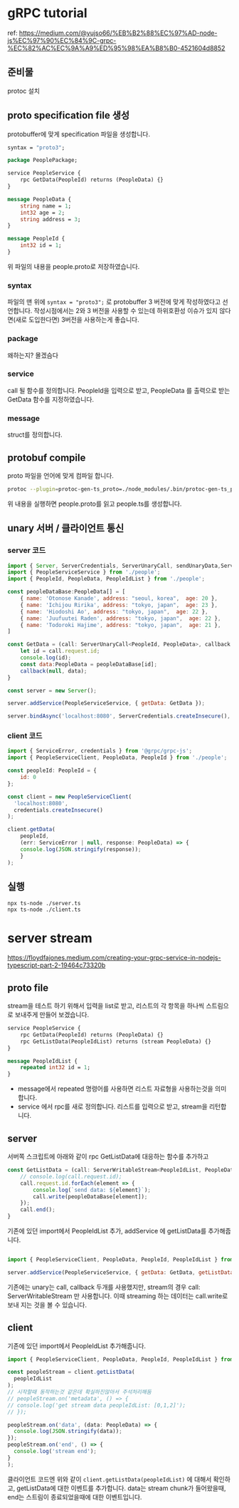 # gRPC tutorial
ref: https://medium.com/@yujso66/%EB%B2%88%EC%97%AD-node-js%EC%97%90%EC%84%9C-grpc-%EC%82%AC%EC%9A%A9%ED%95%98%EA%B8%B0-4521604d8852

## 준비물
protoc 설치
## proto specification file 생성
protobuffer에 맞게 specification 파일을 생성합니다.
```proto
syntax = "proto3";

package PeoplePackage;

service PeopleService {
    rpc GetData(PeopleId) returns (PeopleData) {}
}

message PeopleData {
    string name = 1;
    int32 age = 2;
    string address = 3;
}

message PeopleId {
    int32 id = 1;
}
``` 
위 파일의 내용을 people.proto로 저장하였습니다.
### syntax
파일의 맨 위에 `syntax = "proto3";` 로 protobuffer 3 버전에 맞게 작성하였다고 선언합니다. 작성시점에서는 2와 3 버전을 사용할 수 있는데 하위호환성 이슈가 있지 않다면(새로 도입한다면) 3버전을 사용하는게 좋습니다.
### package
왜하는지? 몰겠슴다
### service
call 될 함수를 정의합니다.
PeopleId을 입력으로 받고, PeopleData 를 출력으로 받는 GetData 함수를 지정하였습니다.
### message
struct를 정의합니다.

## protobuf compile
proto 파일을 언어에 맞게 컴파일 합니다.
```bash
protoc --plugin=protoc-gen-ts_proto=./node_modules/.bin/protoc-gen-ts_proto --ts_proto_out=. ./people.proto --ts_proto_opt=outputServices=grpc-js,env=node,esModuleInterop=true
```
위 내용을 실행하면 people.proto를 읽고 people.ts를 생성합니다.
## unary 서버 / 클라이언트 통신
### server 코드
```js
import { Server, ServerCredentials, ServerUnaryCall, sendUnaryData,ServerWritableStream  } from '@grpc/grpc-js';
import { PeopleServiceService } from './people';
import { PeopleId, PeopleData, PeopleIdList } from './people';

const peopleDataBase:PeopleData[] = [
    { name: 'Otonose Kanade', address: "seoul, korea",  age: 20 },
    { name: 'Ichijou Ririka', address: "tokyo, japan",  age: 23 },
    { name: 'Hiodoshi Ao', address: "tokyo, japan",  age: 22 },
    { name: 'Juufuutei Raden', address: "tokyo, japan",  age: 22 },
    { name: 'Todoroki Hajime', address: "tokyo, japan",  age: 21 },
]

const GetData = (call: ServerUnaryCall<PeopleId, PeopleData>, callback: sendUnaryData<PeopleData>) => {
    let id = call.request.id;
    console.log(id);
    const data:PeopleData = peopleDataBase[id];
    callback(null, data);
}

const server = new Server();

server.addService(PeopleServiceService, { getData: GetData }); 

server.bindAsync('localhost:8080', ServerCredentials.createInsecure(), () => {console.log("server start");});
```

### client 코드
```js
import { ServiceError, credentials } from '@grpc/grpc-js';
import { PeopleServiceClient, PeopleData, PeopleId } from './people';

const peopleId: PeopleId = {
    id: 0
};

const client = new PeopleServiceClient(
  'localhost:8080',
  credentials.createInsecure()
);

client.getData(
    peopleId,
    (err: ServiceError | null, response: PeopleData) => {
    console.log(JSON.stringify(response));
    }
);

```
## 실행
```
npx ts-node ./server.ts
npx ts-node ./client.ts
```



# server stream
https://floydfajones.medium.com/creating-your-grpc-service-in-nodejs-typescript-part-2-19464c73320b

## proto file
stream을 테스트 하기 위해서 입력을 list로 받고, 리스트의 각 항목을 하나씩 스트림으로 보내주게 만들어 보겠습니다.
```proto
service PeopleService {
    rpc GetData(PeopleId) returns (PeopleData) {}
    rpc GetListData(PeopleIdList) returns (stream PeopleData) {}
}

message PeopleIdList {
    repeated int32 id = 1;
}
```
* message에서 repeated 명령어를 사용하면 리스트 자료형을 사용하는것을 의미합니다.
* service 에서 rpc를 새로 정의합니다. 리스트를 입력으로 받고, stream을 리턴합니다.
## server
서버쪽 스크립트에 아래와 같이 rpc GetListData에 대응하는 함수를 추가하고
```js
const GetListData = (call: ServerWritableStream<PeopleIdList, PeopleData>) => {
    // console.log(call.request.id);
    call.request.id.forEach(element => {
        console.log(`send data: ${element}`);
        call.write(peopleDataBase[element]);
    });
    call.end();
}
```
기존에 있던 import에서 PeopleIdList 추가, addService 에 getListData를 추가해줍니다.
```js

import { PeopleServiceClient, PeopleData, PeopleId, PeopleIdList } from './people';

server.addService(PeopleServiceService, { getData: GetData, getListData: GetListData}); 
```
기존에는 unary는 call, callback 두개를 사용했지만, stream의 경우 call: ServerWritableStream 만 사용합니다. 이때 streaming 하는 데이터는 call.write로 보내 지는 것을 볼 수 있습니다.

## client
기존에 있던 import에서 PeopleIdList 추가해줍니다.
```js
import { PeopleServiceClient, PeopleData, PeopleId, PeopleIdList } from './people';
```
```js
const peopleStream = client.getListData(
  peopleIdList
);
// 시작할때 동작하는것 같은데 확실하진않아서 주석처리해둠
// peopleStream.on('metadata', () => {
// console.log('get stream data peopleIdList: [0,1,2]');
// });

peopleStream.on('data', (data: PeopleData) => {
  console.log(JSON.stringify(data));
});
peopleStream.on('end', () => {
  console.log('stream end');
}
);
```
클라이언트 코드엔 위와 같이 `client.getListData(peopleIdList)` 에 대해서 확인하고, getListData에 대한 이벤트를 추가합니다.  data는 stream chunk가 들어왔을때, end는 스트림이 종료되었을때에 대한 이벤트입니다.

